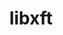 ---
title: "libxft"
layout: cache
categories: [package, develop]
meta: {"versions": ["2.3.8"], "compilers": ["gcc@=11.4.0"], "oss": ["ubuntu22.04"], "platforms": ["linux"], "targets": ["x86_64_v3"], "stacks": ["e4s", "hep", "root"], "num_specs": 12, "num_specs_by_stack": {"hep": 6, "root": 12, "e4s": 6}}
spec_details: [{"hash": "gy66ipbcgrqm52y35s2tl2sdt5unoufe", "compiler": "gcc@=11.4.0", "versions": ["2.3.8"], "os": "ubuntu22.04", "platform": "linux", "target": "x86_64_v3", "variants": ["build_system=autotools"], "stacks": ["hep", "root"], "size": "-", "tarball": "https://binaries.spack.io/develop/build_cache/linux-ubuntu22.04-x86_64_v3/gcc-11.4.0/libxft-2.3.8/linux-ubuntu22.04-x86_64_v3-gcc-11.4.0-libxft-2.3.8-gy66ipbcgrqm52y35s2tl2sdt5unoufe.spack"}, {"hash": "tkaqdw3yyt2bawyucrr5kabcrmp62hzg", "compiler": "gcc@=11.4.0", "versions": ["2.3.8"], "os": "ubuntu22.04", "platform": "linux", "target": "x86_64_v3", "variants": ["build_system=autotools"], "stacks": ["hep", "root"], "size": "-", "tarball": "https://binaries.spack.io/develop/build_cache/linux-ubuntu22.04-x86_64_v3/gcc-11.4.0/libxft-2.3.8/linux-ubuntu22.04-x86_64_v3-gcc-11.4.0-libxft-2.3.8-tkaqdw3yyt2bawyucrr5kabcrmp62hzg.spack"}, {"hash": "s4lp2kx6e5cvtflksjytlcz324owc2ff", "compiler": "gcc@=11.4.0", "versions": ["2.3.8"], "os": "ubuntu22.04", "platform": "linux", "target": "x86_64_v3", "variants": ["build_system=autotools"], "stacks": ["hep", "root"], "size": "-", "tarball": "https://binaries.spack.io/develop/build_cache/linux-ubuntu22.04-x86_64_v3/gcc-11.4.0/libxft-2.3.8/linux-ubuntu22.04-x86_64_v3-gcc-11.4.0-libxft-2.3.8-s4lp2kx6e5cvtflksjytlcz324owc2ff.spack"}, {"hash": "zbhqlyyu22fdi6nc6sow5czppw2m5ds3", "compiler": "gcc@=11.4.0", "versions": ["2.3.8"], "os": "ubuntu22.04", "platform": "linux", "target": "x86_64_v3", "variants": ["build_system=autotools"], "stacks": ["hep", "root"], "size": "-", "tarball": "https://binaries.spack.io/develop/build_cache/linux-ubuntu22.04-x86_64_v3/gcc-11.4.0/libxft-2.3.8/linux-ubuntu22.04-x86_64_v3-gcc-11.4.0-libxft-2.3.8-zbhqlyyu22fdi6nc6sow5czppw2m5ds3.spack"}, {"hash": "grc3atswxdtfecisbriutv2adeogxnqu", "compiler": "gcc@=11.4.0", "versions": ["2.3.8"], "os": "ubuntu22.04", "platform": "linux", "target": "x86_64_v3", "variants": ["build_system=autotools"], "stacks": ["hep", "root"], "size": "-", "tarball": "https://binaries.spack.io/develop/build_cache/linux-ubuntu22.04-x86_64_v3/gcc-11.4.0/libxft-2.3.8/linux-ubuntu22.04-x86_64_v3-gcc-11.4.0-libxft-2.3.8-grc3atswxdtfecisbriutv2adeogxnqu.spack"}, {"hash": "bmb6osiyyzg6prul622zxqbetoi2hv47", "compiler": "gcc@=11.4.0", "versions": ["2.3.8"], "os": "ubuntu22.04", "platform": "linux", "target": "x86_64_v3", "variants": ["build_system=autotools"], "stacks": ["hep", "root"], "size": "-", "tarball": "https://binaries.spack.io/develop/build_cache/linux-ubuntu22.04-x86_64_v3/gcc-11.4.0/libxft-2.3.8/linux-ubuntu22.04-x86_64_v3-gcc-11.4.0-libxft-2.3.8-bmb6osiyyzg6prul622zxqbetoi2hv47.spack"}, {"hash": "hwgjcunezady4ldmjygphggxdbvlcpkq", "compiler": "gcc@=11.4.0", "versions": ["2.3.8"], "os": "ubuntu22.04", "platform": "linux", "target": "x86_64_v3", "variants": ["build_system=autotools"], "stacks": ["e4s", "root"], "size": "-", "tarball": "https://binaries.spack.io/develop/build_cache/linux-ubuntu22.04-x86_64_v3/gcc-11.4.0/libxft-2.3.8/linux-ubuntu22.04-x86_64_v3-gcc-11.4.0-libxft-2.3.8-hwgjcunezady4ldmjygphggxdbvlcpkq.spack"}, {"hash": "62gz4vp2xib3cb3jwnzhzkw7tksvcpx7", "compiler": "gcc@=11.4.0", "versions": ["2.3.8"], "os": "ubuntu22.04", "platform": "linux", "target": "x86_64_v3", "variants": ["build_system=autotools"], "stacks": ["e4s", "root"], "size": "-", "tarball": "https://binaries.spack.io/develop/build_cache/linux-ubuntu22.04-x86_64_v3/gcc-11.4.0/libxft-2.3.8/linux-ubuntu22.04-x86_64_v3-gcc-11.4.0-libxft-2.3.8-62gz4vp2xib3cb3jwnzhzkw7tksvcpx7.spack"}, {"hash": "jlwb7p372yvjqyam5fb3vkpeu3277hss", "compiler": "gcc@=11.4.0", "versions": ["2.3.8"], "os": "ubuntu22.04", "platform": "linux", "target": "x86_64_v3", "variants": ["build_system=autotools"], "stacks": ["e4s", "root"], "size": "-", "tarball": "https://binaries.spack.io/develop/build_cache/linux-ubuntu22.04-x86_64_v3/gcc-11.4.0/libxft-2.3.8/linux-ubuntu22.04-x86_64_v3-gcc-11.4.0-libxft-2.3.8-jlwb7p372yvjqyam5fb3vkpeu3277hss.spack"}, {"hash": "3kfh66b4v7nws4cnhcvsbmxpwjlg7wl4", "compiler": "gcc@=11.4.0", "versions": ["2.3.8"], "os": "ubuntu22.04", "platform": "linux", "target": "x86_64_v3", "variants": ["build_system=autotools"], "stacks": ["e4s", "root"], "size": "-", "tarball": "https://binaries.spack.io/develop/build_cache/linux-ubuntu22.04-x86_64_v3/gcc-11.4.0/libxft-2.3.8/linux-ubuntu22.04-x86_64_v3-gcc-11.4.0-libxft-2.3.8-3kfh66b4v7nws4cnhcvsbmxpwjlg7wl4.spack"}, {"hash": "fcqiwtsusfkyhzxyenbuubf3wxwxiiqm", "compiler": "gcc@=11.4.0", "versions": ["2.3.8"], "os": "ubuntu22.04", "platform": "linux", "target": "x86_64_v3", "variants": ["build_system=autotools"], "stacks": ["e4s", "root"], "size": "-", "tarball": "https://binaries.spack.io/develop/build_cache/linux-ubuntu22.04-x86_64_v3/gcc-11.4.0/libxft-2.3.8/linux-ubuntu22.04-x86_64_v3-gcc-11.4.0-libxft-2.3.8-fcqiwtsusfkyhzxyenbuubf3wxwxiiqm.spack"}, {"hash": "jzqqelbisk65rz5ryfu5qwb4ndbb66fm", "compiler": "gcc@=11.4.0", "versions": ["2.3.8"], "os": "ubuntu22.04", "platform": "linux", "target": "x86_64_v3", "variants": ["build_system=autotools"], "stacks": ["e4s", "root"], "size": "-", "tarball": "https://binaries.spack.io/develop/build_cache/linux-ubuntu22.04-x86_64_v3/gcc-11.4.0/libxft-2.3.8/linux-ubuntu22.04-x86_64_v3-gcc-11.4.0-libxft-2.3.8-jzqqelbisk65rz5ryfu5qwb4ndbb66fm.spack"}]
---